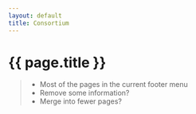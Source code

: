 ```yaml
---
layout: default
title: Consortium
---
```

# {{ page.title }}

> - Most of the pages in the current footer menu
> - Remove some information?
> - Merge into fewer pages?
